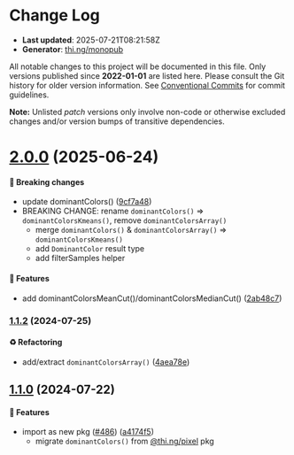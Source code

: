 # Change Log

- **Last updated**: 2025-07-21T08:21:58Z
- **Generator**: [thi.ng/monopub](https://thi.ng/monopub)

All notable changes to this project will be documented in this file.
Only versions published since **2022-01-01** are listed here.
Please consult the Git history for older version information.
See [Conventional Commits](https://conventionalcommits.org/) for commit guidelines.

**Note:** Unlisted _patch_ versions only involve non-code or otherwise excluded changes
and/or version bumps of transitive dependencies.

# [2.0.0](https://github.com/thi-ng/umbrella/tree/@thi.ng/pixel-dominant-colors@2.0.0) (2025-06-24)

#### 🛑 Breaking changes

- update dominantColors() ([9cf7a48](https://github.com/thi-ng/umbrella/commit/9cf7a48))
- BREAKING CHANGE: rename `dominantColors()` => `dominantColorsKmeans()`, remove `dominantColorsArray()`
  - merge `dominantColors()` & `dominantColorsArray()` => `dominantColorsKmeans()`
  - add `DominantColor` result type
  - add filterSamples helper

#### 🚀 Features

- add dominantColorsMeanCut()/dominantColorsMedianCut() ([2ab48c7](https://github.com/thi-ng/umbrella/commit/2ab48c7))

### [1.1.2](https://github.com/thi-ng/umbrella/tree/@thi.ng/pixel-dominant-colors@1.1.2) (2024-07-25)

#### ♻️ Refactoring

- add/extract `dominantColorsArray()` ([4aea78e](https://github.com/thi-ng/umbrella/commit/4aea78e))

## [1.1.0](https://github.com/thi-ng/umbrella/tree/@thi.ng/pixel-dominant-colors@1.1.0) (2024-07-22)

#### 🚀 Features

- import as new pkg ([#486](https://github.com/thi-ng/umbrella/issues/486)) ([a4174f5](https://github.com/thi-ng/umbrella/commit/a4174f5))
  - migrate `dominantColors()` from [@thi.ng/pixel](https://github.com/thi-ng/umbrella/tree/main/packages/pixel) pkg
